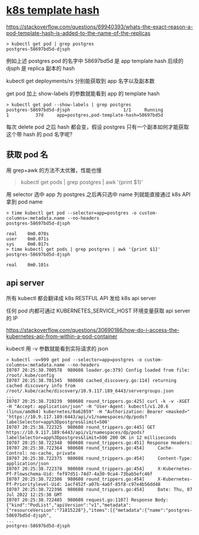 # [k8s template hash](/2022/07/k8s_pod_template_hash.md)

<https://stackoverflow.com/questions/69940393/whats-the-exact-reason-a-pod-template-hash-is-added-to-the-name-of-the-replicas>

```
> kubectl get pod | grep postgres
postgres-58697bd5d-djsph
```

例如上述 postgres pod 的名字中 58697bd5d 是 app template hash 后续的 djsph 是 replica 副本的 hash

kubectl get deployments/rs 分别能获取到 app 名字以及副本数

get pod 加上 show-labels 的参数就能看到 app 的 template hash

```
> kubectl get pod --show-labels | grep postgres
postgres-58697bd5d-djsph                    1/1     Running             1          37d     app=postgres,pod-template-hash=58697bd5d
```

每次 delete pod 之后 hash 都会变，假设 postgres 只有一个副本如何才能获取这个带 hash 的 pod 名字呢?

## 获取 pod 名

用 grep+awk 的方法不太优雅，性能也慢

> kubectl get pods | grep postgres | awk '{print $1}'

用 selector 选中 app 为 postgres 之后再只选中 name 列就能直接通过 k8s API 拿到 pod name

```
> time kubectl get pod --selector=app=postgres -o custom-columns=:metadata.name --no-headers
postgres-58697bd5d-djsph

real    0m0.070s
user    0m0.071s
sys     0m0.017s
> time kubectl get pods | grep postgres | awk '{print $1}'
postgres-58697bd5d-djsph

real    0m0.101s
```

## api server

所有 kubectl 都会翻译成 k8s RESTFUL API 发给 k8s api server

任何 pod 内都可通过 KUBERNETES_SERVICE_HOST 环境变量获取 api server 的 IP

<https://stackoverflow.com/questions/30690186/how-do-i-access-the-kubernetes-api-from-within-a-pod-container>

kubectl 用 -v 参数就能看到实际请求的 json

```
> kubectl -v=999 get pod --selector=app=postgres -o custom-columns=:metadata.name --no-headers
I0707 20:25:38.700578  980608 loader.go:379] Config loaded from file:  /root/.kube/config
I0707 20:25:38.701345  980608 cached_discovery.go:114] returning cached discovery info from /root/.kube/cache/discovery/10.9.117.189_6443/servergroups.json
...
I0707 20:25:38.710239  980608 round_trippers.go:425] curl -k -v -XGET  -H "Accept: application/json" -H "User-Agent: kubectl/v1.20.6 (linux/amd64) kubernetes/8a62859" -H "Authorization: Bearer <masked>" 'https://10.9.117.189:6443/api/v1/namespaces/dp/pods?labelSelector=app%3Dpostgres&limit=500'
I0707 20:25:38.722325  980608 round_trippers.go:445] GET https://10.9.117.189:6443/api/v1/namespaces/dp/pods?labelSelector=app%3Dpostgres&limit=500 200 OK in 12 milliseconds
I0707 20:25:38.722348  980608 round_trippers.go:451] Response Headers:
I0707 20:25:38.722364  980608 round_trippers.go:454]     Cache-Control: no-cache, private
I0707 20:25:38.722375  980608 round_trippers.go:454]     Content-Type: application/json
I0707 20:25:38.722378  980608 round_trippers.go:454]     X-Kubernetes-Pf-Flowschema-Uid: fef97d51-74d7-4a30-9ca4-73bab5efc46f
I0707 20:25:38.722386  980608 round_trippers.go:454]     X-Kubernetes-Pf-Prioritylevel-Uid: 1acf452f-a07b-4a6f-85f8-c97e4b56dd48
I0707 20:25:38.722396  980608 round_trippers.go:454]     Date: Thu, 07 Jul 2022 12:25:38 GMT
I0707 20:25:38.722485  980608 request.go:1107] Response Body: {"kind":"PodList","apiVersion":"v1","metadata":{"resourceVersion":"71815228"},"items":[{"metadata":{"name":"postgres-58697bd5d-djsph",
...
postgres-58697bd5d-djsph
```
